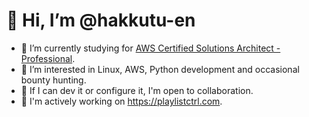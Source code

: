# 👋 Hi, I’m @hakkutu-en

- 🌱 I’m currently studying for [AWS Certified Solutions Architect - Professional](https://aws.amazon.com/certification/certified-solutions-architect-professional).
- 👀 I’m interested in Linux, AWS, Python development and occasional bounty hunting.
- 💞️ If I can dev it or configure it, I'm open to collaboration.
- 🧳 I'm actively working on <https://playlistctrl.com>.
